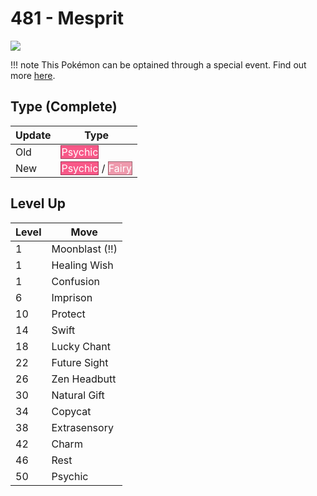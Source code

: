 # 481 - Mesprit
![][481]

!!! note
    This Pokémon can be optained through a special event. Find out more [here](/special_events/#mesprit).

## Type (Complete)

Update | Type
---    | ---
Old    | <span style="color:white; background:#F85888; border: 1px solid #A13959">Psychic</span>
New    | <span style="color:white; background:#F85888; border: 1px solid #A13959">Psychic</span> / <span style="color:white; background:#EE99AC; border: 1px solid #9B6470">Fairy</span>

## Level Up

Level | Move
---   | ---
  1   | Moonblast (!!)
  1   | Healing Wish
  1   | Confusion
  6   | Imprison
 10   | Protect
 14   | Swift
 18   | Lucky Chant
 22   | Future Sight
 26   | Zen Headbutt
 30   | Natural Gift
 34   | Copycat
 38   | Extrasensory
 42   | Charm
 46   | Rest
 50   | Psychic



[481]: /img/pokemon/481.png
